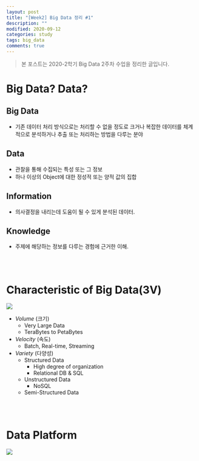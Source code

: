 ```yaml
---
layout: post
title: "[Week2] Big Data 정리 #1"
description: ""
modified: 2020-09-12
categories: study
tags: big_data
comments: true
---
```


> 본 포스트는 2020-2학기 Big Data 2주차 수업을 정리한 글입니다.

# Big Data? Data?
## Big Data
  - 기존 데이터 처리 방식으로는 처리할 수 없을 정도로 크거나 복잡한 데이터를 체계적으로 분석하거나 추출 또는 처리하는 방법을 다루는 분야

## Data
  - 관찰을 통해 수집되는 특성 또는 그 정보
  - 하나 이상의 Object에 대한 정성적 또는 양적 값의 집합  
  
## Information
  - 의사결정을 내리는데 도움이 될 수 있게 분석된 데이터.

## Knowledge
  - 주제에 해당하는 정보를 다루는 경험에 근거한 이해.  

<br><br>

# Characteristic of Big Data(3V)
<img src='https://www.dropbox.com/s/024d4nmzpxrz8u4/3v_bd.PNG?dl=1'>  

- *Volume* (크기)
  - Very Large Data
  - TeraBytes to PetaBytes
- *Velocity* (속도)
  - Batch, Real-time, Streaming
- *Variety* (다양성)  
  - Structured Data
    - High degree of organization
    - Relational DB & SQL
  - Unstructured Data
    - NoSQL
  - Semi-Structured Data

<br><br>

# Data Platform
<img src='https://www.dropbox.com/s/qc92snzrv8hdo30/data_platform.PNG?dl=1'>  